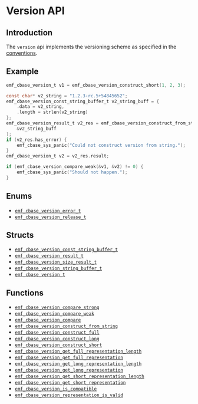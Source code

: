 # Version API

## Introduction

The `version` api implements the versioning scheme as specified in the [conventions](../../conventions.md#versions).

## Example

```c
emf_cbase_version_t v1 = emf_cbase_version_construct_short(1, 2, 3);

const char* v2_string = "1.2.3-rc.5+54845652";
emf_cbase_version_const_string_buffer_t v2_string_buff = {
    .data = v2_string, 
    .length = strlen(v2_string)
};
emf_cbase_version_result_t v2_res = emf_cbase_version_construct_from_string(
    &v2_string_buff
);
if (v2_res.has_error) {
    emf_cbase_sys_panic("Could not construct version from string.");
}
emf_cbase_version_t v2 = v2_res.result;

if (emf_cbase_version_compare_weak(&v1, &v2) != 0) {
    emf_cbase_sys_panic("Should not happen.");
}
```

## Enums

- [`emf_cbase_version_error_t`](../reference/enum.emf_cbase_version_error_t.md)
- [`emf_cbase_version_release_t`](../reference/enum.emf_cbase_version_release_t.md)

## Structs

- [`emf_cbase_version_const_string_buffer_t`](../reference/struct.emf_cbase_version_const_string_buffer_t.md)
- [`emf_cbase_version_result_t`](../reference/struct.emf_cbase_version_result_t.md)
- [`emf_cbase_version_size_result_t`](../reference/struct.emf_cbase_version_size_result_t.md)
- [`emf_cbase_version_string_buffer_t`](../reference/struct.emf_cbase_version_string_buffer_t.md)
- [`emf_cbase_version_t`](../reference/struct.emf_cbase_version_t.md)

## Functions

- [`emf_cbase_version_compare_strong`](../reference/fn.emf_cbase_version_compare_strong.md)
- [`emf_cbase_version_compare_weak`](../reference/fn.emf_cbase_version_compare_weak.md)
- [`emf_cbase_version_compare`](../reference/fn.emf_cbase_version_compare.md)
- [`emf_cbase_version_construct_from_string`](../reference/fn.emf_cbase_version_construct_from_string.md)
- [`emf_cbase_version_construct_full`](../reference/fn.emf_cbase_version_construct_full.md)
- [`emf_cbase_version_construct_long`](../reference/fn.emf_cbase_version_construct_long.md)
- [`emf_cbase_version_construct_short`](../reference/fn.emf_cbase_version_construct_short.md)
- [`emf_cbase_version_get_full_representation_length`](../reference/fn.emf_cbase_version_get_full_representation_length.md)
- [`emf_cbase_version_get_full_representation`](../reference/fn.emf_cbase_version_get_full_representation.md)
- [`emf_cbase_version_get_long_representation_length`](../reference/fn.emf_cbase_version_get_long_representation_length.md)
- [`emf_cbase_version_get_long_representation`](../reference/fn.emf_cbase_version_get_long_representation.md)
- [`emf_cbase_version_get_short_representation_length`](../reference/fn.emf_cbase_version_get_short_representation_length.md)
- [`emf_cbase_version_get_short_representation`](../reference/fn.emf_cbase_version_get_short_representation.md)
- [`emf_cbase_version_is_compatible`](../reference/fn.emf_cbase_version_is_compatible.md)
- [`emf_cbase_version_representation_is_valid`](../reference/fn.emf_cbase_version_representation_is_valid.md)
